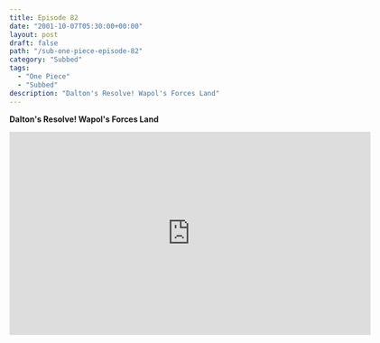 ```yaml
---
title: Episode 82
date: "2001-10-07T05:30:00+00:00"
layout: post
draft: false
path: "/sub-one-piece-episode-82"
category: "Subbed"
tags:
  - "One Piece"
  - "Subbed"
description: "Dalton's Resolve! Wapol's Forces Land"
---
```


**Dalton's Resolve! Wapol's Forces Land**

<iframe width="640" height="360" src="https://www.rapidvideo.com/e/FX3C7V4BJQ" frameborder="0" marginwidth=0 marginheight=0 scrolling=no allowfullscreen></iframe>

